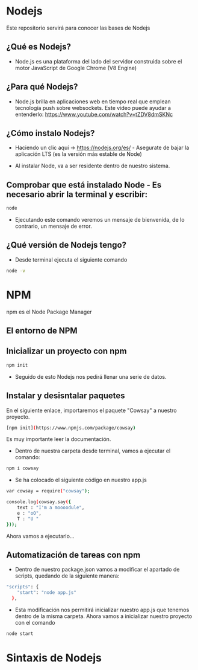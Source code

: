 # Nodejs

Este repositorio servirá para conocer las bases de Nodejs

## ¿Qué es Nodejs?
- Node.js es una plataforma del lado del servidor construida sobre el motor JavaScript de Google Chrome (V8 Engine)


## ¿Para qué Nodejs?
- Node.js brilla en aplicaciones web en tiempo real que emplean tecnología push sobre websockets. Este video puede ayudar a entenderlo: https://www.youtube.com/watch?v=tZDV8dmSKNc

## ¿Cómo instalo Nodejs?
- Haciendo un clic aquí → https://nodejs.org/es/ - Asegurate de bajar la aplicación LTS (es la versión más estable de Node)

- Al instalar Node, va a ser residente dentro de nuestro sistema.

## Comprobar que está instalado Node - Es necesario abrir la terminal y escribir:
```bash
node
```
- Ejecutando este comando veremos un mensaje de bienvenida, de lo contrario, un mensaje de error.

## ¿Qué versión de Nodejs tengo?
- Desde terminal ejecuta el siguiente comando
```bash
node -v
```

# NPM
npm es el Node Package Manager

## El entorno de NPM

## Inicializar un proyecto con npm
```bash
npm init
```
- Seguido de esto Nodejs nos pedirá llenar una serie de datos.

## Instalar y desisntalar paquetes
En el siguiente enlace, importaremos el paquete "Cowsay" a nuestro proyecto.
```bash
[npm init](https://www.npmjs.com/package/cowsay)
```
Es muy importante leer la documentación.
- Dentro de nuestra carpeta desde terminal, vamos a ejecutar el comando:
```bash
npm i cowsay
```

- Se ha colocado el siguiente código en nuestro app.js
```bash
var cowsay = require("cowsay");

console.log(cowsay.say({
    text : "I'm a moooodule",
    e : "oO",
    T : "U "
}));
```
Ahora vamos a ejecutarlo...

## Automatización de tareas con npm

- Dentro de nuestro package.json vamos a modificar el apartado de scripts, quedando de la siguiente manera:
```bash
"scripts": {
    "start": "node app.js"
  },
```
- Esta modificación nos permitirá inicializar nuestro app.js que tenemos dentro de la misma carpeta. Ahora vamos a inicializar nuestro proyecto con el comando
```bash
node start
```


# Sintaxis de Nodejs
